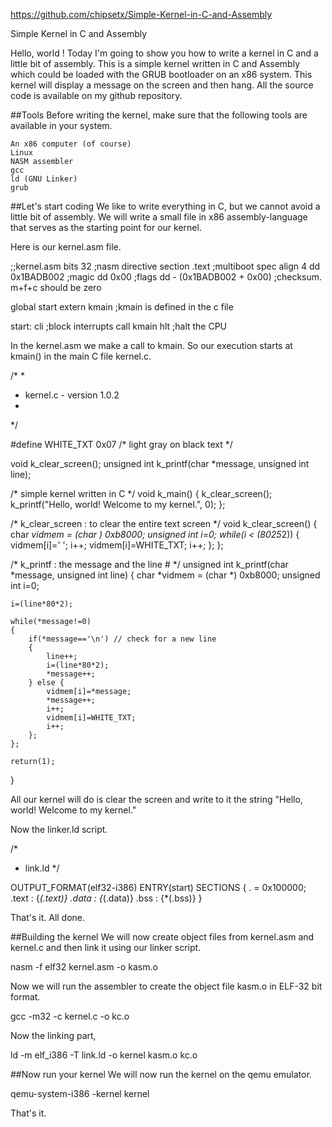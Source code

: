 https://github.com/chipsetx/Simple-Kernel-in-C-and-Assembly



Simple Kernel in C and Assembly

Hello, world ! Today I'm going to show you how to write a kernel in C and a little bit of assembly. This is a simple kernel written in C and Assembly which could be loaded with the GRUB bootloader on an x86 system. This kernel will display a message on the screen and then hang. All the source code is available on my github repository.

##Tools Before writing the kernel, make sure that the following tools are available in your system.

    An x86 computer (of course)
    Linux
    NASM assembler
    gcc
    ld (GNU Linker)
    grub

##Let's start coding We like to write everything in C, but we cannot avoid a little bit of assembly. We will write a small file in x86 assembly-language that serves as the starting point for our kernel.

Here is our kernel.asm file.

;;kernel.asm
bits 32		;nasm directive
section .text
	;multiboot spec
	align 4
	dd 0x1BADB002			;magic
	dd 0x00				;flags
	dd - (0x1BADB002 + 0x00)	;checksum. m+f+c should be zero

global start
extern kmain	;kmain is defined in the c file

start:
	cli	;block interrupts
	call kmain
	hlt	;halt the CPU

In the kernel.asm we make a call to kmain. So our execution starts at kmain() in the main C file kernel.c.

/*
 *
 * kernel.c - version 1.0.2
 * 
 */


#define WHITE_TXT 0x07 /* light gray on black text */

void k_clear_screen();
unsigned int k_printf(char *message, unsigned int line);

/* simple kernel written in C */
void k_main() 
{
	k_clear_screen();
	k_printf("Hello, world! Welcome to my kernel.", 0);
};

/* k_clear_screen : to clear the entire text screen */
void k_clear_screen()
{
	char *vidmem = (char *) 0xb8000;
	unsigned int i=0;
	while(i < (80*25*2))
	{
		vidmem[i]=' ';
		i++;
		vidmem[i]=WHITE_TXT;
		i++;
	};
};

/* k_printf : the message and the line # */
unsigned int k_printf(char *message, unsigned int line)
{
	char *vidmem = (char *) 0xb8000;
	unsigned int i=0;

	i=(line*80*2);

	while(*message!=0)
	{
		if(*message=='\n') // check for a new line
		{
			line++;
			i=(line*80*2);
			*message++;
		} else {
			vidmem[i]=*message;
			*message++;
			i++;
			vidmem[i]=WHITE_TXT;
			i++;
		};
	};

	return(1);
}

All our kernel will do is clear the screen and write to it the string "Hello, world! Welcome to my kernel."

Now the linker.ld script.

/*
 * link.ld
 */

OUTPUT_FORMAT(elf32-i386)
ENTRY(start)
SECTIONS
{
	. = 0x100000;
	.text : {*(.text)}
	.data : {*(.data)}
	.bss  : {*(.bss)}
}

That's it. All done.

##Building the kernel We will now create object files from kernel.asm and kernel.c and then link it using our linker script.

nasm -f elf32 kernel.asm -o kasm.o

Now we will run the assembler to create the object file kasm.o in ELF-32 bit format.

gcc -m32 -c kernel.c -o kc.o

Now the linking part,

ld -m elf_i386 -T link.ld -o kernel kasm.o kc.o

##Now run your kernel We will now run the kernel on the qemu emulator.

qemu-system-i386 -kernel kernel

That's it.
